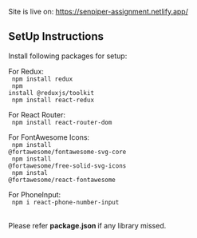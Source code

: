 
Site is live on:  https://senpiper-assignment.netlify.app/

<h2>SetUp Instructions</h2>

Install following packages for setup: 


For Redux:
<br>
<code>
  npm install redux
</code>
<br>
<code>
  npm install @reduxjs/toolkit
</code>
<br>
<code> npm install react-redux </code>


For React Router: 
<br>
<code> npm install react-router-dom </code>


For FontAwesome Icons:
<br>
<code>
 npm install @fortawesome/fontawesome-svg-core
</code>
<br>
<code>
 npm install @fortawesome/free-solid-svg-icons
</code>
<br>
<code> npm instal @fortawesome/react-fontawesome </code>

For PhoneInput: 
<br>
<code>
  npm i react-phone-number-input
</code>
  
  
  <br>
  Please refer <strong>package.json </strong>if any library missed.


